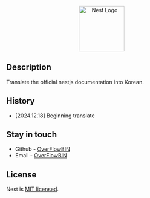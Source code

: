 <p align="center">
  <a href="http://nestjs.com/" target="blank"><img src="https://nestjs.com/img/logo-small.svg" width="120" alt="Nest Logo" /></a>
</p>

## Description

Translate the official nestjs documentation into Korean.

## History

- [2024.12.18] Beginning translate


## Stay in touch

- Github - [OverFlowBIN](https://github.com/overFlowBIN/)
- Email - [OverFlowBIN](bin11788@gmail.com)


## License

Nest is [MIT licensed](LICENSE).
